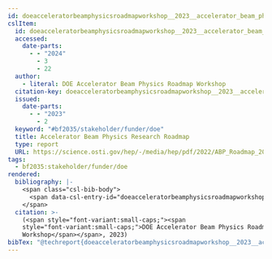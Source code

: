 ```yaml
---
id: doeacceleratorbeamphysicsroadmapworkshop__2023__accelerator_beam_physics
cslItem:
  id: doeacceleratorbeamphysicsroadmapworkshop__2023__accelerator_beam_physics
  accessed:
    date-parts:
      - - "2024"
        - 3
        - 22
  author:
    - literal: DOE Accelerator Beam Physics Roadmap Workshop
  citation-key: doeacceleratorbeamphysicsroadmapworkshop__2023__accelerator_beam_physics
  issued:
    date-parts:
      - - "2023"
        - 2
  keyword: "#bf2035/stakeholder/funder/doe"
  title: Accelerator Beam Physics Research Roadmap
  type: report
  URL: https://science.osti.gov/hep/-/media/hep/pdf/2022/ABP_Roadmap_2023_final.pdf
tags:
  - bf2035:stakeholder/funder/doe
rendered:
  bibliography: |-
    <span class="csl-bib-body">
      <span data-csl-entry-id="doeacceleratorbeamphysicsroadmapworkshop__2023__accelerator_beam_physics" class="csl-entry"><span class='author-bib'>DOE Accelerator Beam Physics Roadmap Workshop</span>. <span class='date-bib'>(2023)</span>. <span class='title'><i><b><span style="font-style:normal;">Accelerator Beam Physics Research Roadmap</span></b></i></span>. <span class='URL'><a href='https://science.osti.gov/hep/-/media/hep/pdf/2022/ABP_Roadmap_2023_final.pdf'>LINK</a></span></span>
    </span>
  citation: >-
    (<span style="font-variant:small-caps;"><span
    style="font-variant:small-caps;">DOE Accelerator Beam Physics Roadmap
    Workshop</span></span>, 2023)
bibTex: "@techreport{doeacceleratorbeamphysicsroadmapworkshop__2023__accelerator_beam_physics,\n\tnote = {[Online; accessed 2024-03-22]},\n\tauthor = {{DOE Accelerator Beam Physics Roadmap Workshop}},\n\tyear = {2023},\n\tmonth = {2},\n\ttitle = {Accelerator {Beam} {Physics} {Research} {Roadmap}},\n\turl = {https://science.osti.gov/hep/-/media/hep/pdf/2022/ABP_Roadmap_2023_final.pdf},\n\thowpublished = {https://science.osti.gov/hep/-/media/hep/pdf/2022/ABP\\textunderscore{}Roadmap\\textunderscore{}2023\\textunderscore{}final.pdf},\n}\n\n"
---
```

